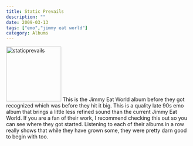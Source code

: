 ```yaml
---
title: Static Prevails
description: ""
date: 2009-03-13
tags: ["emo","jimmy eat world"]
category: Albums
---
```



<p><img class="alignleft size-full wp-image-842" title="staticprevails" src="https://web.archive.org/web/20131211103854im_/http://mytungsten.net/wp-content//uploads/2009/03/staticprevails.jpg" alt="staticprevails" width="150" height="150"> This is the Jimmy Eat World album before they got recognized which was before they hit it big. This is a quality late 90s emo album that brings a little less refined sound than the current Jimmy Eat World. If you are a fan of their work, I recommend checking this out so you can see where they got started. Listening to each of their albums in a row really shows that while they have grown some, they were pretty darn good to begin with too.</p>
